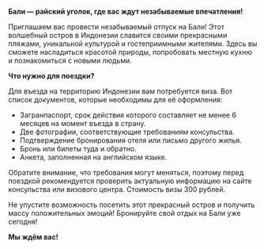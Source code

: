 **Бали — райский уголок, где вас ждут незабываемые впечатления!**

Приглашаем вас провести незабываемый отпуск на Бали! Этот волшебный остров в Индонезии славится своими прекрасными пляжами, уникальной культурой и гостеприимными жителями. Здесь вы сможете насладиться красотой природы, попробовать местную кухню и познакомиться с новыми людьми.

**Что нужно для поездки?**

Для въезда на территорию Индонезии вам потребуется виза. Вот список документов, которые необходимы для её оформления:
* Загранпаспорт, срок действия которого составляет не менее 6 месяцев на момент въезда в страну.
* Две фотографии, соответствующие требованиям консульства.
* Подтверждение бронирования отеля или письмо другого жилья.
* Бронь или билеты туда и обратно.
* Анкета, заполненная на английском языке.

Обратите внимание, что требования могут меняться, поэтому перед поездкой рекомендуется проверить актуальную информацию на сайте консульства или визового центра. Стоимость визы 300 рублей.

Не упустите возможность посетить этот прекрасный остров и получить массу положительных эмоций! Бронируйте свой отдых на Бали уже сегодня!

**Мы ждём вас!**